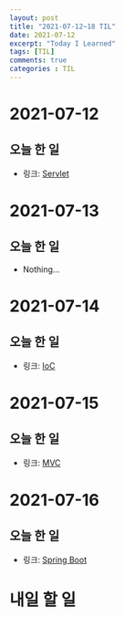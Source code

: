 ```yaml
---
layout: post
title: "2021-07-12~18 TIL"
date: 2021-07-12
excerpt: "Today I Learned"
tags: [TIL]
comments: true
categories : TIL
---
```


# 2021-07-12
## 오늘 한 일    
- 링크: [Servlet](https://l-zzu-h.tistory.com/entry/Servlet-2)

# 2021-07-13
## 오늘 한 일    
- Nothing...

# 2021-07-14
## 오늘 한 일    
- 링크: [IoC](https://l-zzu-h.tistory.com/entry/Spring-MVC)

# 2021-07-15
## 오늘 한 일    
- 링크: [MVC](https://l-zzu-h.tistory.com/entry/Spring-MVC-1)

# 2021-07-16
## 오늘 한 일    
- 링크: [Spring Boot](https://l-zzu-h.tistory.com/entry/Spring-Boot)

# 내일 할 일
